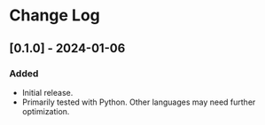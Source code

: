 # Change Log

## [0.1.0] - 2024-01-06

### Added

- Initial release.
- Primarily tested with Python.  Other languages may need further optimization.
